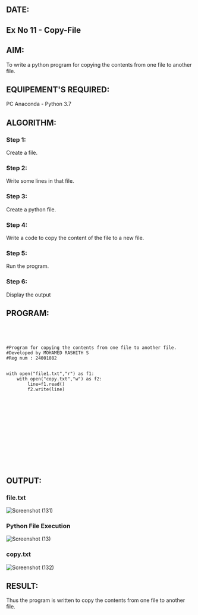 
## DATE:
## Ex No 11 -  Copy-File
## AIM:
To write a python program for copying the contents from one file to another file.
## EQUIPEMENT'S REQUIRED: 
PC
Anaconda - Python 3.7
## ALGORITHM: 
### Step 1:
Create a file.
### Step 2: 
Write some lines in that file.
### Step 3: 
Create a python file.
### Step 4:  
Write a code to copy the content of the file to a new file.
### Step 5: 
Run the program.
### Step 6: 
Display the output
## PROGRAM:
```




#Program for copying the contents from one file to another file.
#Developed by MOHAMED RASHITH S
#Reg num : 24001082


with open("file1.txt","r") as f1:
    with open("copy.txt","w") as f2:
        line=f1.read()
        f2.write(line)















```
## OUTPUT:
### file.txt
![Screenshot (131)](https://github.com/user-attachments/assets/66c04663-0985-40d5-adc6-3dc226354237)

### Python File Execution

![Screenshot (13)](https://github.com/user-attachments/assets/d0c86803-e26b-4704-8ed6-213103231c47)

### copy.txt
![Screenshot (132)](https://github.com/user-attachments/assets/1d201e09-d62a-482b-8eef-fa8a5f164eaf)


## RESULT:
Thus the program is written to copy the contents from one file to another file.
